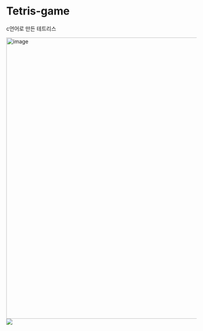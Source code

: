 # Tetris-game
c언어로 만든 테트리스


<img width="745" alt="image" src="https://github.com/user-attachments/assets/aa98ea23-1e39-49dd-b64c-7d4cd5b9d466" />
<img src="https://github.com/user-attachments/assets/8364f80b-e4a2-41c7-ae57-ee60b52f0236">
